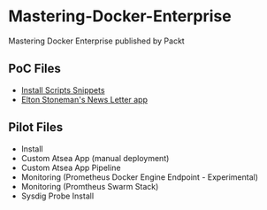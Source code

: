 # Mastering-Docker-Enterprise

Mastering Docker Enterprise published by Packt

## PoC Files 

- [Install Scripts Snippets](../master/chapter3/install/Install-EE-Engine-notes.md)
- [Elton Stoneman's News Letter app](../master/chapter3/mta-netfx-dev/Eltons-README.md)

## Pilot Files

- Install
- Custom Atsea App (manual deployment)
- Custom Atsea App Pipeline
- Monitoring (Prometheus Docker Engine Endpoint - Experimental)
- Monitoring (Promtheus Swarm Stack)
- Sysdig Probe Install

